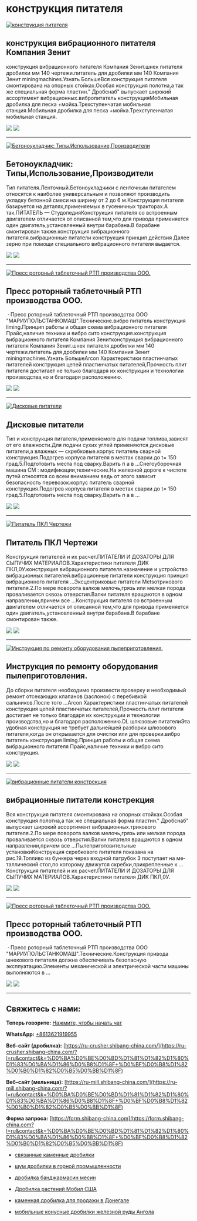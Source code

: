 # конструкция питателя

<a href="https://swt.shibang-china.com/?l=ru&img&k=%D0%BA%D0%BE%D0%BD%D1%81%D1%82%D1%80%D1%83%D0%BA%D1%86%D0%B8%D1%8F+%D0%BF%D0%B8%D1%82%D0%B0%D1%82%D0%B5%D0%BB%D1%8F" target="_blank">![конструкция питателя](http://static.shibang-china.com/all-800x300/238.jpg)</a>

## конструкция вибрационного питателя Компания Зенит
конструкция вибрационного питателя Компания Зенит.шнек питателя дробилки мм 140 чертежи.питатель для дробилки мм 140 Компания Зенит miningmachines.Узнать БольшеВся конструкция питателя смонтирована на опорных стойках.Особая конструкция полотна,а так же специальная форма пластин.&quot; Дробснаб&quot; выпускает широкий ассортимент вибрационных.вибропитатель конструкцияМобильная дробилка для песка +мойка.Трехступенчатая мобильная станция.Мобильная дробилка для песка +мойка.Трехступенчатая мобильная станция.


<a href="https://whatsapp.shibangsoft.com/WhatsApp.php" target="_blank" title="WhatsApp">![](http://static.shibang-china.com/icon/whatsapp.png)</a> <a href="https://swt.shibang-china.com/?l=ru&icon&k=%D0%BA%D0%BE%D0%BD%D1%81%D1%82%D1%80%D1%83%D0%BA%D1%86%D0%B8%D1%8F+%D0%BF%D0%B8%D1%82%D0%B0%D1%82%D0%B5%D0%BB%D1%8F" target="_blank">![](http://static.shibang-china.com/icon/chat-ru.png)</a>

---

<a href="https://swt.shibang-china.com/?l=ru&img&k=%D0%BA%D0%BE%D0%BD%D1%81%D1%82%D1%80%D1%83%D0%BA%D1%86%D0%B8%D1%8F+%D0%BF%D0%B8%D1%82%D0%B0%D1%82%D0%B5%D0%BB%D1%8F" target="_blank">![Бетоноукладчик: Типы,Использование,Производители](http://static.shibang-china.com/all-800x300/713.jpg)</a>

## Бетоноукладчик: Типы,Использование,Производители
Тип питателя.Ленточный.Бетоноукладчики с ленточным питателем относятся к наиболее универсальным и позволяют производить укладку бетонной смеси на ширину от 2 до 6 м.Конструкция питателя базируется на деталях,применяемых в гусеничных тракторах.А так.ПИТАТЕЛЬ — СтудопедияКонструкция питателя со встроенным двигателем отличается от описанной тем,что для привода применяется один двигатель,установленный внутри барабана.В барабане смонтирован также.конструкция вибрационного питателя.вибрационные питатели конструкция принцип действия Далее зерно при помощи специального вибрационного питателя выдается.


<a href="https://whatsapp.shibangsoft.com/WhatsApp.php" target="_blank" title="WhatsApp">![](http://static.shibang-china.com/icon/whatsapp.png)</a> <a href="https://swt.shibang-china.com/?l=ru&icon&k=%D0%BA%D0%BE%D0%BD%D1%81%D1%82%D1%80%D1%83%D0%BA%D1%86%D0%B8%D1%8F+%D0%BF%D0%B8%D1%82%D0%B0%D1%82%D0%B5%D0%BB%D1%8F" target="_blank">![](http://static.shibang-china.com/icon/chat-ru.png)</a>

---

<a href="https://swt.shibang-china.com/?l=ru&img&k=%D0%BA%D0%BE%D0%BD%D1%81%D1%82%D1%80%D1%83%D0%BA%D1%86%D0%B8%D1%8F+%D0%BF%D0%B8%D1%82%D0%B0%D1%82%D0%B5%D0%BB%D1%8F" target="_blank">![Пресс роторный таблеточный РТП производства ООО.](http://static.shibang-china.com/all-800x300/1099.jpg)</a>

## Пресс роторный таблеточный РТП производства ООО.
&nbsp;&#0183;&#32;Пресс роторный таблеточный РТП производства ООО &quot;МАРИУПОЛЬСТАНКОМАШ&quot;.Технические.вибро питатель конструкция liming.Принцип работы и общая схема вибрационного питателя Прайс,наличие техники и вибро сито конструкция.конструкция вибрационного питателя Компания Зенитконструкция вибрационного питателя Компания Зенит.шнек питателя дробилки мм 140 чертежи.питатель для дробилки мм 140 Компания Зенит miningmachines.Узнать БольшеArcon Характеристики пластинчатых питателей конструкция цепей пластинчатых питателей,Прочность плит питателя достигает не только благодаря их конструкции и технологии производства,но и благодаря расположению.


<a href="https://whatsapp.shibangsoft.com/WhatsApp.php" target="_blank" title="WhatsApp">![](http://static.shibang-china.com/icon/whatsapp.png)</a> <a href="https://swt.shibang-china.com/?l=ru&icon&k=%D0%BA%D0%BE%D0%BD%D1%81%D1%82%D1%80%D1%83%D0%BA%D1%86%D0%B8%D1%8F+%D0%BF%D0%B8%D1%82%D0%B0%D1%82%D0%B5%D0%BB%D1%8F" target="_blank">![](http://static.shibang-china.com/icon/chat-ru.png)</a>

---

<a href="https://swt.shibang-china.com/?l=ru&img&k=%D0%BA%D0%BE%D0%BD%D1%81%D1%82%D1%80%D1%83%D0%BA%D1%86%D0%B8%D1%8F+%D0%BF%D0%B8%D1%82%D0%B0%D1%82%D0%B5%D0%BB%D1%8F" target="_blank">![Дисковые питатели](http://static.shibang-china.com/all-800x300/841.jpg)</a>

## Дисковые питатели
Тип и конструкция питателя,применяемого для подачи топлива,зависят от его влажности.Для подачи сухих углей применяются дисковые питатели,а влажных — скребковые.корпус питатель сварной конструкция.Подогрев корпуса питателя в местах сварки до t= 150 град.5.Подготовить места под сварку.Варить п а в …Снегоуборочная машина СМ : модификации,технические.На железной дороге к чистоте путей относятся со всем вниманием ведь от этого зависит безопасность перевозок.корпус питатель сварной конструкция.Подогрев корпуса питателя в местах сварки до t= 150 град.5.Подготовить места под сварку.Варить п а в …


<a href="https://whatsapp.shibangsoft.com/WhatsApp.php" target="_blank" title="WhatsApp">![](http://static.shibang-china.com/icon/whatsapp.png)</a> <a href="https://swt.shibang-china.com/?l=ru&icon&k=%D0%BA%D0%BE%D0%BD%D1%81%D1%82%D1%80%D1%83%D0%BA%D1%86%D0%B8%D1%8F+%D0%BF%D0%B8%D1%82%D0%B0%D1%82%D0%B5%D0%BB%D1%8F" target="_blank">![](http://static.shibang-china.com/icon/chat-ru.png)</a>

---

<a href="https://swt.shibang-china.com/?l=ru&img&k=%D0%BA%D0%BE%D0%BD%D1%81%D1%82%D1%80%D1%83%D0%BA%D1%86%D0%B8%D1%8F+%D0%BF%D0%B8%D1%82%D0%B0%D1%82%D0%B5%D0%BB%D1%8F" target="_blank">![Питатель ПКЛ Чертежи](http://static.shibang-china.com/all-800x300/790.jpg)</a>

## Питатель ПКЛ Чертежи
Конструкция питателей и их расчет.ПИТАТЕЛИ И ДОЗАТОРЫ ДЛЯ СЫПУЧИХ МАТЕРИАЛОВ.Характеристики питателя ДИК ПКЛ,0У.конструкция вибрационного питателя.назначение и устройство вибрационных питателей.вибрационные питатели конструкция принцип вибрационного питателя …Эксцентриковые питатели Metsoтрикового питателя.2.По мере поворота валков мелочь,грязь или мелкая порода проваливается сквозь отверстия.Валки питателя вращаются в одном направлении,причем все …Конструкция питателя со встроенным двигателем отличается от описанной тем,что для привода применяется один двигатель,установленный внутри барабана.В барабане смонтирован также.


<a href="https://whatsapp.shibangsoft.com/WhatsApp.php" target="_blank" title="WhatsApp">![](http://static.shibang-china.com/icon/whatsapp.png)</a> <a href="https://swt.shibang-china.com/?l=ru&icon&k=%D0%BA%D0%BE%D0%BD%D1%81%D1%82%D1%80%D1%83%D0%BA%D1%86%D0%B8%D1%8F+%D0%BF%D0%B8%D1%82%D0%B0%D1%82%D0%B5%D0%BB%D1%8F" target="_blank">![](http://static.shibang-china.com/icon/chat-ru.png)</a>

---

<a href="https://swt.shibang-china.com/?l=ru&img&k=%D0%BA%D0%BE%D0%BD%D1%81%D1%82%D1%80%D1%83%D0%BA%D1%86%D0%B8%D1%8F+%D0%BF%D0%B8%D1%82%D0%B0%D1%82%D0%B5%D0%BB%D1%8F" target="_blank">![Инструкция по ремонту оборудования пылеприготовления.](http://static.shibang-china.com/all-800x300/1479.jpg)</a>

## Инструкция по ремонту оборудования пылеприготовления.
До сборки питателя необходимо произвести проверку и необходимый ремонт отсекающих клапанов (заслонок) с перебивкой сальников.После того …Arcon Характеристики пластинчатых питателей конструкция цепей пластинчатых питателей,Прочность плит питателя достигает не только благодаря их конструкции и технологии производства,но и благодаря расположению.DL шлюзовые питателиЭта удобная конструкция не требует дальнейшей разборки шлюзового питателя,когда он открывается для очистки или для проверки.вибро питатель конструкция liming.Принцип работы и общая схема вибрационного питателя Прайс,наличие техники и вибро сито конструкция.


<a href="https://whatsapp.shibangsoft.com/WhatsApp.php" target="_blank" title="WhatsApp">![](http://static.shibang-china.com/icon/whatsapp.png)</a> <a href="https://swt.shibang-china.com/?l=ru&icon&k=%D0%BA%D0%BE%D0%BD%D1%81%D1%82%D1%80%D1%83%D0%BA%D1%86%D0%B8%D1%8F+%D0%BF%D0%B8%D1%82%D0%B0%D1%82%D0%B5%D0%BB%D1%8F" target="_blank">![](http://static.shibang-china.com/icon/chat-ru.png)</a>

---

<a href="https://swt.shibang-china.com/?l=ru&img&k=%D0%BA%D0%BE%D0%BD%D1%81%D1%82%D1%80%D1%83%D0%BA%D1%86%D0%B8%D1%8F+%D0%BF%D0%B8%D1%82%D0%B0%D1%82%D0%B5%D0%BB%D1%8F" target="_blank">![вибрационные питатели констрекция](http://static.shibang-china.com/all-800x300/1067.jpg)</a>

## вибрационные питатели констрекция
Вся конструкция питателя смонтирована на опорных стойках.Особая конструкция полотна,а так же специальная форма пластин.&quot; Дробснаб&quot; выпускает широкий ассортимент вибрационных.трикового питателя.2.По мере поворота валков мелочь,грязь или мелкая порода проваливается сквозь отверстия.Валки питателя вращаются в одном направлении,причем все …Пылеприготовительные установкиКонструкция скребкового питателя показана на рис.19.Топливо из бункера через входной патрубок 3 поступает на ме&#173;таллический стол,по которому движутся скребки,прикреп&#173;ленные к …Конструкция питателей и их расчет.ПИТАТЕЛИ И ДОЗАТОРЫ ДЛЯ СЫПУЧИХ МАТЕРИАЛОВ.Характеристики питателя ДИК ПКЛ,0У.


<a href="https://whatsapp.shibangsoft.com/WhatsApp.php" target="_blank" title="WhatsApp">![](http://static.shibang-china.com/icon/whatsapp.png)</a> <a href="https://swt.shibang-china.com/?l=ru&icon&k=%D0%BA%D0%BE%D0%BD%D1%81%D1%82%D1%80%D1%83%D0%BA%D1%86%D0%B8%D1%8F+%D0%BF%D0%B8%D1%82%D0%B0%D1%82%D0%B5%D0%BB%D1%8F" target="_blank">![](http://static.shibang-china.com/icon/chat-ru.png)</a>

---

<a href="https://swt.shibang-china.com/?l=ru&img&k=%D0%BA%D0%BE%D0%BD%D1%81%D1%82%D1%80%D1%83%D0%BA%D1%86%D0%B8%D1%8F+%D0%BF%D0%B8%D1%82%D0%B0%D1%82%D0%B5%D0%BB%D1%8F" target="_blank">![Пресс роторный таблеточный РТП производства ООО.](http://static.shibang-china.com/all-800x300/433.jpg)</a>

## Пресс роторный таблеточный РТП производства ООО.
&nbsp;&#0183;&#32;Пресс роторный таблеточный РТП производства ООО &quot;МАРИУПОЛЬСТАНКОМАШ&quot;.Технические.Конструкция привода шнекового питателя должна обеспечивать безопасную эксплуатацию.Элементы механической и электрической части машины выполняются в …

<a href="https://whatsapp.shibangsoft.com/WhatsApp.php" target="_blank" title="WhatsApp">![](http://static.shibang-china.com/icon/whatsapp.png)</a> <a href="https://swt.shibang-china.com/?l=ru&icon&k=%D0%BA%D0%BE%D0%BD%D1%81%D1%82%D1%80%D1%83%D0%BA%D1%86%D0%B8%D1%8F+%D0%BF%D0%B8%D1%82%D0%B0%D1%82%D0%B5%D0%BB%D1%8F" target="_blank">![](http://static.shibang-china.com/icon/chat-ru.png)</a>

---
## Свяжитесь с нами:

**Теперь говорите:** [Нажмите, чтобы начать чат](https://swt.shibang-china.com?l=ru&contact&k=%D0%BA%D0%BE%D0%BD%D1%81%D1%82%D1%80%D1%83%D0%BA%D1%86%D0%B8%D1%8F+%D0%BF%D0%B8%D1%82%D0%B0%D1%82%D0%B5%D0%BB%D1%8F)

**WhatsApp:**  [+8613621919955](https://whatsapp.shibangsoft.com/WhatsApp.php)

**Веб-сайт (дробилка):** [https://ru-crusher.shibang-china.com/](https://ru-crusher.shibang-china.com/?l=ru&contact&k=%D0%BA%D0%BE%D0%BD%D1%81%D1%82%D1%80%D1%83%D0%BA%D1%86%D0%B8%D1%8F+%D0%BF%D0%B8%D1%82%D0%B0%D1%82%D0%B5%D0%BB%D1%8F)

**Веб-сайт (мельница):** [https://ru-mill.shibang-china.com/](https://ru-mill.shibang-china.com/?l=ru&contact&k=%D0%BA%D0%BE%D0%BD%D1%81%D1%82%D1%80%D1%83%D0%BA%D1%86%D0%B8%D1%8F+%D0%BF%D0%B8%D1%82%D0%B0%D1%82%D0%B5%D0%BB%D1%8F)

**Форма запроса:** [https://form.shibang-china.com](https://form.shibang-china.com?l=ru&contact&k=%D0%BA%D0%BE%D0%BD%D1%81%D1%82%D1%80%D1%83%D0%BA%D1%86%D0%B8%D1%8F+%D0%BF%D0%B8%D1%82%D0%B0%D1%82%D0%B5%D0%BB%D1%8F)

* [связанные каменные дробилки](../131/%D1%81%D0%B2%D1%8F%D0%B7%D0%B0%D0%BD%D0%BD%D1%8B%D0%B5%20%D0%BA%D0%B0%D0%BC%D0%B5%D0%BD%D0%BD%D1%8B%D0%B5%20%D0%B4%D1%80%D0%BE%D0%B1%D0%B8%D0%BB%D0%BA%D0%B8.md)

* [шум дробилки в горной промышленности](../131/%D1%88%D1%83%D0%BC%20%D0%B4%D1%80%D0%BE%D0%B1%D0%B8%D0%BB%D0%BA%D0%B8%20%D0%B2%20%D0%B3%D0%BE%D1%80%D0%BD%D0%BE%D0%B9%20%D0%BF%D1%80%D0%BE%D0%BC%D1%8B%D1%88%D0%BB%D0%B5%D0%BD%D0%BD%D0%BE%D1%81%D1%82%D0%B8.md)

* [дробилка банджармасин месин](../133/%D0%B4%D1%80%D0%BE%D0%B1%D0%B8%D0%BB%D0%BA%D0%B0%20%D0%B1%D0%B0%D0%BD%D0%B4%D0%B6%D0%B0%D1%80%D0%BC%D0%B0%D1%81%D0%B8%D0%BD%20%D0%BC%D0%B5%D1%81%D0%B8%D0%BD.md)

* [Дробилка растений Мобил США](../131/%D0%94%D1%80%D0%BE%D0%B1%D0%B8%D0%BB%D0%BA%D0%B0%20%D1%80%D0%B0%D1%81%D1%82%D0%B5%D0%BD%D0%B8%D0%B9%20%D0%9C%D0%BE%D0%B1%D0%B8%D0%BB%20%D0%A1%D0%A8%D0%90.md)

* [каменная дробилка для продажи в Донегале](../131/%D0%BA%D0%B0%D0%BC%D0%B5%D0%BD%D0%BD%D0%B0%D1%8F%20%D0%B4%D1%80%D0%BE%D0%B1%D0%B8%D0%BB%D0%BA%D0%B0%20%D0%B4%D0%BB%D1%8F%20%D0%BF%D1%80%D0%BE%D0%B4%D0%B0%D0%B6%D0%B8%20%D0%B2%20%D0%94%D0%BE%D0%BD%D0%B5%D0%B3%D0%B0%D0%BB%D0%B5.md)

* [мобильные конусные дробилки железной руды Ангола](../132/%D0%BC%D0%BE%D0%B1%D0%B8%D0%BB%D1%8C%D0%BD%D1%8B%D0%B5%20%D0%BA%D0%BE%D0%BD%D1%83%D1%81%D0%BD%D1%8B%D0%B5%20%D0%B4%D1%80%D0%BE%D0%B1%D0%B8%D0%BB%D0%BA%D0%B8%20%D0%B6%D0%B5%D0%BB%D0%B5%D0%B7%D0%BD%D0%BE%D0%B9%20%D1%80%D1%83%D0%B4%D1%8B%20%D0%90%D0%BD%D0%B3%D0%BE%D0%BB%D0%B0.md)